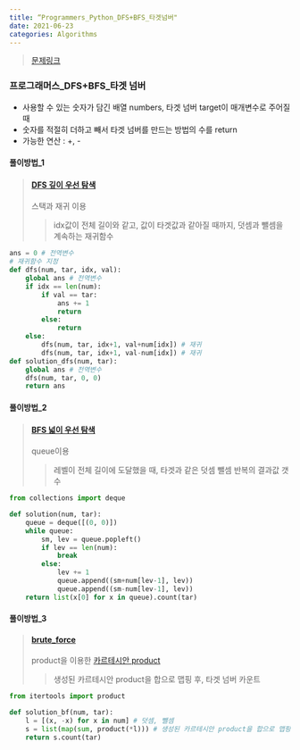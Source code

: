 ```yaml
---
title: “Programmers_Python_DFS+BFS_타겟넘버"
date: 2021-06-23
categories: Algorithms
---
```

> [문제링크](https://programmers.co.kr/learn/courses/30/parts/12421)


### 프로그래머스_DFS+BFS_타겟 넘버

- 사용할 수 있는 숫자가 담긴 배열 numbers, 타겟 넘버 target이 매개변수로 주어질 때 
- 숫자를 적절히 더하고 빼서 타겟 넘버를 만드는 방법의 수를 return 
- 가능한 연산 :  +, - 

#### 풀이방법_1
> #### [DFS 깊이 우선 탐색](https://www.geeksforgeeks.org/difference-between-bfs-and-dfs/)
> 스택과 재귀 이용
>> idx값이 전체 길이와 같고, 값이 타겟값과 같아질 때까지, 덧셈과 뺄셈을 계속하는 재귀함수
```python
ans = 0 # 전역변수
# 재귀함수 지정
def dfs(num, tar, idx, val):
    global ans # 전역변수
    if idx == len(num):
        if val == tar:
            ans += 1
            return
        else:
            return
    else:
        dfs(num, tar, idx+1, val+num[idx]) # 재귀
        dfs(num, tar, idx+1, val-num[idx]) # 재귀
def solution_dfs(num, tar):
    global ans # 전역변수
    dfs(num, tar, 0, 0)
    return ans
```

#### 풀이방법_2
> #### [BFS 넓이 우선 탐색](https://www.geeksforgeeks.org/difference-between-bfs-and-dfs/)
> queue이용
>> 레벨이 전체 길이에 도달했을 때, 타겟과 같은 덧셈 뺄셈 반복의 결과값 갯수
```python
from collections import deque

def solution(num, tar):
    queue = deque([(0, 0)])
    while queue:
        sm, lev = queue.popleft()
        if lev == len(num):
            break
        else:
            lev += 1
            queue.append((sm+num[lev-1], lev))
            queue.append((sm-num[lev-1], lev))
    return list(x[0] for x in queue).count(tar)
```

#### 풀이방법_3
> #### [brute_force](https://en.wikipedia.org/wiki/Brute-force_search)
> product을 이용한 [카르테시안 product](https://en.wikipedia.org/wiki/Cartesian_product)
>> 생성된 카르테시안 product을 합으로 맵핑 후, 타겟 넘버 카운트
```python
from itertools import product

def solution_bf(num, tar):
    l = [(x, -x) for x in num] # 덧셈, 뺄셈
    s = list(map(sum, product(*l))) # 생성된 카르테시안 product을 합으로 맵핑
    return s.count(tar)
```
